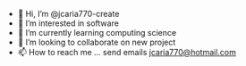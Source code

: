 - 👋 Hi, I’m @jcaria770-create
- 👀 I’m interested in software
- 🌱 I’m currently learning computing science
- 💞️ I’m looking to collaborate on new project
- 📫 How to reach me ...
send emails jcaria770@hotmail.com

<!---
jcaria770-create/jcaria770-create is a ✨ special ✨ repository because its `README.md` (this file) appears on your GitHub profile.
You can click the Preview link to take a look at your changes.
--->
